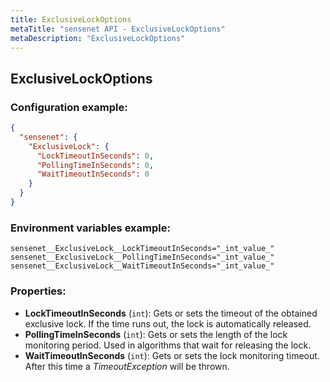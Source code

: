 ```yaml
---
title: ExclusiveLockOptions
metaTitle: "sensenet API - ExclusiveLockOptions"
metaDescription: "ExclusiveLockOptions"
---
```


## ExclusiveLockOptions


### Configuration example:
``` json
{
  "sensenet": {
    "ExclusiveLock": {
      "LockTimeoutInSeconds": 0,
      "PollingTimeInSeconds": 0,
      "WaitTimeoutInSeconds": 0
    }
  }
}
```
### Environment variables example:
```
sensenet__ExclusiveLock__LockTimeoutInSeconds="_int_value_"
sensenet__ExclusiveLock__PollingTimeInSeconds="_int_value_"
sensenet__ExclusiveLock__WaitTimeoutInSeconds="_int_value_"
```
### Properties:
- **LockTimeoutInSeconds** (`int`): Gets or sets the timeout of the obtained exclusive lock.
 If the time runs out, the lock is automatically released.
- **PollingTimeInSeconds** (`int`): Gets or sets the length of the lock monitoring period. Used in algorithms
 that wait for releasing the lock.
- **WaitTimeoutInSeconds** (`int`): Gets or sets the lock monitoring timeout. After this time a _TimeoutException_ will be thrown.

